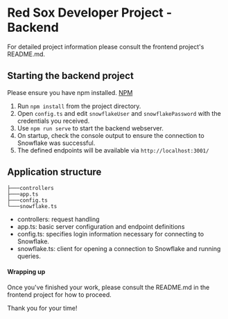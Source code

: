 # Red Sox Developer Project - Backend

For detailed project information please consult the frontend project's README.md.

## Starting the backend project

Please ensure you have npm installed. [NPM](https://www.npmjs.com/)

1. Run `npm install` from the project directory.
2. Open `config.ts` and edit `snowflakeUser` and `snowflakePassword` with the credentials you received.
3. Use `npm run serve` to start the backend webserver.
4. On startup, check the console output to ensure the connection to Snowflake was successful.
5. The defined endpoints will be available via `http://localhost:3001/`

## Application structure

```
├───controllers
├───app.ts
├───config.ts
└───snowflake.ts
```

- controllers: request handling
- app.ts: basic server configuration and endpoint definitions
- config.ts: specifies login information necessary for connecting to Snowflake.
- snowflake.ts: client for opening a connection to Snowflake and running queries.

#### Wrapping up

Once you've finished your work, please consult the README.md in the frontend project for how to proceed.

Thank you for your time!

